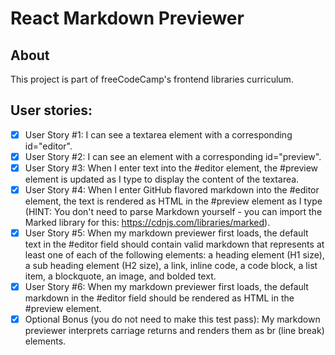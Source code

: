 
# React Markdown Previewer

## About
This project is part of freeCodeCamp's frontend libraries curriculum.

## User stories:

- [x] User Story #1: I can see a textarea element with a corresponding id="editor".
- [x] User Story #2: I can see an element with a corresponding id="preview".
- [x] User Story #3: When I enter text into the #editor element, the #preview element is updated as I type to display the content of the textarea.
- [x] User Story #4: When I enter GitHub flavored markdown into the #editor element, the text is rendered as HTML in the #preview element as I type (HINT: You don't need to parse Markdown yourself - you can import the Marked library for this: https://cdnjs.com/libraries/marked).
- [x] User Story #5: When my markdown previewer first loads, the default text in the #editor field should contain valid markdown that represents at least one of each of the following elements: a heading element (H1 size), a sub heading element (H2 size), a link, inline code, a code block, a list item, a blockquote, an image, and bolded text.
- [x] User Story #6: When my markdown previewer first loads, the default markdown in the #editor field should be rendered as HTML in the #preview element.
- [x] Optional Bonus (you do not need to make this test pass): My markdown previewer interprets carriage returns and renders them as br (line break) elements.